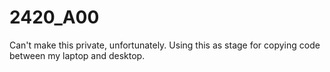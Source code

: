 # 2420_A00
Can't make this private, unfortunately. Using this as stage for copying code between my laptop and desktop.
